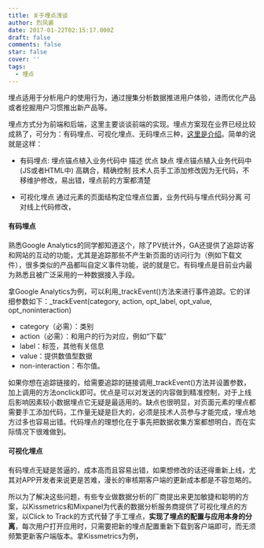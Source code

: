```yaml
---
title: 关于埋点浅谈
author: 烈风裘
date: 2017-01-22T02:15:17.000Z
draft: false
comments: false
star: false
cover: ''
tags: 
  - 埋点
---
```



埋点适用于分析用户的使用行为，通过搜集分析数据推进用户体验，进而优化产品或者挖掘用户习惯推出新产品等。

埋点方式分为前端和后端，这里主要谈谈前端的实现。埋点方案现在业界已经比较成熟了，可分为：有码埋点、可视化埋点、无码埋点三种，[这里是介绍](http://www.jianshu.com/p/afd601e07bf0)。简单的说就是这样：

* 有码埋点: 埋点锚点植入业务代码中
描述 优点 缺点
埋点锚点植入业务代码中(JS或者HTML中)  高耦合，精确控制  技术人员手工添加修改因为无代码，不移维护修改，易出错，埋点前的方案都清楚

* 可视化埋点 通过元素的页面结构定位埋点位置，业务代码与埋点代码分离 可对线上代码修改，



#### 有码埋点

熟悉Google Analytics的同学都知道这个，除了PV统计外，GA还提供了追踪访客和网站的互动的功能，尤其是追踪那些不产生新页面的访问行为（例如下载文件），很多类似的产品都叫自定义事件功能，说的就是它。有码埋点是目前业内最为熟悉且被广泛采用的一种数据接入手段。

拿Google Analytics为例，可以利用_trackEvent()方法来进行事件追踪。它的详细参数如下：_trackEvent(category, action, opt_label, opt_value, opt_noninteraction)

* category（必需）：类别
* action（必需）：和用户的行为对应，例如“下载”
* label：标签，其他有关信息
* value：提供数值型数据
* non-interaction：布尔值。

如果你想在追踪链接的，给需要追踪的链接调用_trackEvent()方法并设置参数，加上调用的方法onclick即可。优点是可以对发送的内容做到精准控制，对于上线后影响因素较小数据埋点它无疑是最适用的。缺点也很明显，对页面元素的埋点都需要手工添加代码，工作量无疑是巨大的，必须是技术人员参与才能完成，埋点地方过多也容易出错。代码埋点的理想化在于事先把数据收集方案都想明白，而在实际情况下很难做到。


#### 可视化埋点

有码埋点无疑是苦逼的，成本高而且容易出错，如果想修改的话还得重新上线，尤其对APP开发者来说更是苦难，漫长的审核期客户端的更新成本都是不容忽略的。

所以为了解决这些问题，有些专业做数据分析的厂商提出来更加敏捷和聪明的方案，以Kissmetrics和Mixpanel为代表的数据分析服务商提供了可视化埋点的方案，以Click to Track的方式代替了手工埋点，**实现了埋点的配置与应用本身的分离**，每次用户打开应用时，只需要把新的埋点配置重新下载到客户端即可，而无须频繁更新客户端版本。拿Kissmetrics为例，

